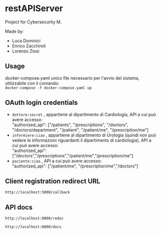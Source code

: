 # restAPIServer

Project for Cybersecurity M.

Made by:
- Luca Dominici
- Enrico Zacchiroli
- Lorenzo Ziosi

## Usage
docker-compose.yaml unico file necessario per l'avvio del sistema, utilizzabile con il comando:  
`docker-compose -f docker-compose.yaml up`

## OAuth login credentials
- `dottore:secret` , appartiene al dipartimento di Cardiologia, API a cui può avere accesso:  
"authorized_api": ["/patients", "/prescriptions", "/doctors", "/doctors/department", "/patient", "/patient/me", "/prescription/me"]
- `infermiere:ciao` , appartiene al dipartimento di Urologia (quindi non può vedere le informazioni riguardanti il dipartimento di cardiologia), API a cui può avere accesso:  
"authorized_api": ["/doctors","/prescriptions","/patient/me","/prescription/me"]
- `paziente:ciao` , API a cui può avere accesso:  
"authorized_api": ["/patient/me", "/prescription/me","/doctors"]

## Client registration redirect URL
`http://localhost:5000/callback`

## API docs
`http://localhost:8000/redoc`

`http://localhost:8000/docs`
